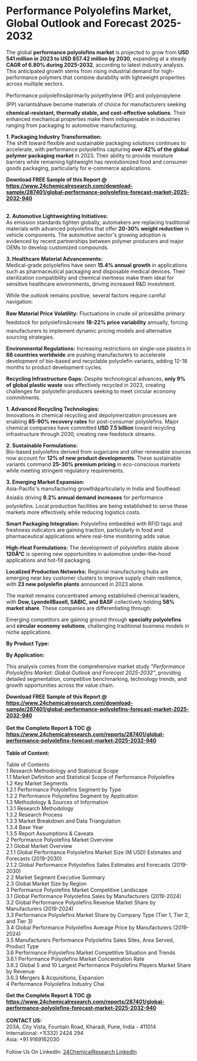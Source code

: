 <h1>Performance Polyolefins Market, Global Outlook and Forecast 2025-2032</h1><p>The global <strong>performance polyolefins market</strong> is projected to grow from <strong>USD 541 million in 2023 to USD 857.42 million by 2030</strong>, expanding at a steady <strong>CAGR of 6.80% during 2025-2032</strong>, according to latest industry analysis. This anticipated growth stems from rising industrial demand for high-performance polymers that combine durability with lightweight properties across multiple sectors.</p><p>Performance polyolefinsâprimarily polyethylene (PE) and polypropylene (PP) variantsâhave become materials of choice for manufacturers seeking <strong>chemical-resistant, thermally stable, and cost-effective solutions</strong>. Their enhanced mechanical properties make them indispensable in industries ranging from packaging to automotive manufacturing.</p><p><strong>1. Packaging Industry Transformation:</strong><br>
The shift toward flexible and sustainable packaging solutions continues to accelerate, with performance polyolefins capturing <strong>over 42% of the global polymer packaging market</strong> in 2023. Their ability to provide moisture barriers while remaining lightweight has revolutionized food and consumer goods packaging, particularly for e-commerce applications.</p><div><b>Download FREE Sample of this Report @ 
            <a href="https://www.24chemicalresearch.com/download-sample/287401/global-performance-polyolefins-forecast-market-2025-2032-940">
            https://www.24chemicalresearch.com/download-sample/287401/global-performance-polyolefins-forecast-market-2025-2032-940</a></b></div><br><p><strong>2. Automotive Lightweighting Initiatives:</strong><br>
As emission standards tighten globally, automakers are replacing traditional materials with advanced polyolefins that offer <strong>20-30% weight reduction</strong> in vehicle components. The automotive sector's growing adoption is evidenced by recent partnerships between polymer producers and major OEMs to develop customized compounds.</p><p><strong>3. Healthcare Material Advancements:</strong><br>
Medical-grade polyolefins have seen <strong>15.4% annual growth</strong> in applications such as pharmaceutical packaging and disposable medical devices. Their sterilization compatibility and chemical inertness make them ideal for sensitive healthcare environments, driving increased R&amp;D investment.</p><p>While the outlook remains positive, several factors require careful navigation:</p><p><strong>Raw Material Price Volatility:</strong> Fluctuations in crude oil pricesâthe primary feedstock for polyolefinsâcreate <strong>18-22% price variability</strong> annually, forcing manufacturers to implement dynamic pricing models and alternative sourcing strategies.</p><p><strong>Environmental Regulations:</strong> Increasing restrictions on single-use plastics in <strong>68 countries worldwide</strong> are pushing manufacturers to accelerate development of bio-based and recyclable polyolefin variants, adding 12-18 months to product development cycles.</p><p><strong>Recycling Infrastructure Gaps:</strong> Despite technological advances, <strong>only 9% of global plastic waste</strong> was effectively recycled in 2023, creating challenges for polyolefin producers seeking to meet circular economy commitments.</p><p><strong>1. Advanced Recycling Technologies:</strong><br>
Innovations in chemical recycling and depolymerization processes are enabling <strong>85-90% recovery rates</strong> for post-consumer polyolefins. Major chemical companies have committed <strong>USD 7.5 billion</strong> toward recycling infrastructure through 2030, creating new feedstock streams.</p><p><strong>2. Sustainable Formulations:</strong><br>
Bio-based polyolefins derived from sugarcane and other renewable sources now account for <strong>12% of new product developments</strong>. These sustainable variants command <strong>25-30% premium pricing</strong> in eco-conscious markets while meeting stringent regulatory requirements.</p><p><strong>3. Emerging Market Expansion:</strong><br>
Asia-Pacific's manufacturing growthâparticularly in India and Southeast Asiaâis driving <strong>9.2% annual demand increases</strong> for performance polyolefins. Local production facilities are being established to serve these markets more effectively while reducing logistics costs.</p><p><strong>Smart Packaging Integration:</strong> Polyolefins embedded with RFID tags and freshness indicators are gaining traction, particularly in food and pharmaceutical applications where real-time monitoring adds value.</p><p><strong>High-Heat Formulations:</strong> The development of polyolefins stable above <strong>120Â°C</strong> is opening new opportunities in automotive under-the-hood applications and hot-fill packaging.</p><p><strong>Localized Production Networks:</strong> Regional manufacturing hubs are emerging near key customer clusters to improve supply chain resilience, with <strong>23 new polyolefin plants</strong> announced in 2023 alone.</p><p>The market remains concentrated among established chemical leaders, with <strong>Dow, LyondellBasell, SABIC, and BASF</strong> collectively holding <strong>58% market share</strong>. These companies are differentiating through:</p><p>Emerging competitors are gaining ground through <strong>specialty polyolefins</strong> and <strong>circular economy solutions</strong>, challenging traditional business models in niche applications.</p><p><strong>By Product Type:</strong></p><p><strong>By Application:</strong></p><p>This analysis comes from the comprehensive market study <em>"Performance Polyolefins Market: Global Outlook and Forecast 2025-2032"</em>, providing detailed segmentation, competitive benchmarking, technology trends, and growth opportunities across the value chain.</p><div><b>Download FREE Sample of this Report @ 
            <a href="https://www.24chemicalresearch.com/download-sample/287401/global-performance-polyolefins-forecast-market-2025-2032-940">
            https://www.24chemicalresearch.com/download-sample/287401/global-performance-polyolefins-forecast-market-2025-2032-940</a></b></div><br><div><b>Get the Complete Report & TOC @ 
            <a href="https://www.24chemicalresearch.com/reports/287401/global-performance-polyolefins-forecast-market-2025-2032-940">
            https://www.24chemicalresearch.com/reports/287401/global-performance-polyolefins-forecast-market-2025-2032-940</a></b></div><br>
            <b>Table of Content:</b><p>Table of Contents<br />
1 Research Methodology and Statistical Scope<br />
1.1 Market Definition and Statistical Scope of Performance Polyolefins<br />
1.2 Key Market Segments<br />
1.2.1 Performance Polyolefins Segment by Type<br />
1.2.2 Performance Polyolefins Segment by Application<br />
1.3 Methodology & Sources of Information<br />
1.3.1 Research Methodology<br />
1.3.2 Research Process<br />
1.3.3 Market Breakdown and Data Triangulation<br />
1.3.4 Base Year<br />
1.3.5 Report Assumptions & Caveats<br />
2 Performance Polyolefins Market Overview<br />
2.1 Global Market Overview<br />
2.1.1 Global Performance Polyolefins Market Size (M USD) Estimates and Forecasts (2019-2030)<br />
2.1.2 Global Performance Polyolefins Sales Estimates and Forecasts (2019-2030)<br />
2.2 Market Segment Executive Summary<br />
2.3 Global Market Size by Region<br />
3 Performance Polyolefins Market Competitive Landscape<br />
3.1 Global Performance Polyolefins Sales by Manufacturers (2019-2024)<br />
3.2 Global Performance Polyolefins Revenue Market Share by Manufacturers (2019-2024)<br />
3.3 Performance Polyolefins Market Share by Company Type (Tier 1, Tier 2, and Tier 3)<br />
3.4 Global Performance Polyolefins Average Price by Manufacturers (2019-2024)<br />
3.5 Manufacturers Performance Polyolefins Sales Sites, Area Served, Product Type<br />
3.6 Performance Polyolefins Market Competitive Situation and Trends<br />
3.6.1 Performance Polyolefins Market Concentration Rate<br />
3.6.2 Global 5 and 10 Largest Performance Polyolefins Players Market Share by Revenue<br />
3.6.3 Mergers & Acquisitions, Expansion<br />
4 Performance Polyolefins Industry Chai</p><div><b>Get the Complete Report & TOC @ 
            <a href="https://www.24chemicalresearch.com/reports/287401/global-performance-polyolefins-forecast-market-2025-2032-940">
            https://www.24chemicalresearch.com/reports/287401/global-performance-polyolefins-forecast-market-2025-2032-940</a></b></div><br><b>CONTACT US:</b><br>
            203A, City Vista, Fountain Road, Kharadi, Pune, India - 411014<br>
            International: +1(332) 2424 294<br>
            Asia: +91 9169162030 <br><br>
            Follow Us On LinkedIn: <a href="https://www.linkedin.com/company/24chemicalresearch/">24ChemicalResearch LinkedIn</a>